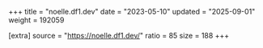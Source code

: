 +++
title = "noelle.df1.dev"
date = "2023-05-10"
updated = "2025-09-01"
weight = 192059

[extra]
source = "https://noelle.df1.dev/"
ratio = 85
size = 188
+++

